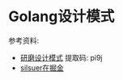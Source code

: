 # Golang设计模式
参考资料:  
- [研磨设计模式](https://pan.baidu.com/s/1w91f8Y2zy5VmAB_wiuKPdQ)  提取码: pi9j  
- [silsuer在掘金](https://juejin.im/user/5b723fa351882561223c3e88)

